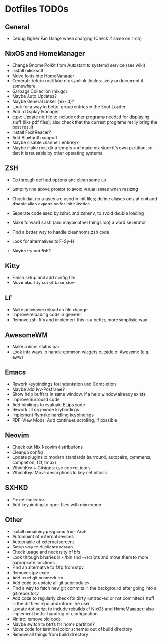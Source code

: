 # Dotfiles TODOs

## General
- Debug higher Fan Usage when charging (Check if same on arch)

## NixOS and HomeManager
- Change Gnome Polkit from Autostart to systemd service (see wiki)
- Install udisksctl
- Move fonts into HomeManager
- Generate /etc/nixos/flake.nix symlink decleratively or document it somewhere
- Garbage Collection (nix.gc)
- Maybe Auto Updates?
- Maybe General Linker (nix-ld)?
- Look for a way to better group entries in the Boot Loader
- Add a Display Manager
- ctpv: Update nix file to include other programs needed for displaying stuff (like pdf files); also check that the current programs really bring the best result
- Install FoxitReader?
- Add Bluetooth support
- Maybe disable channels entirely?
- Maybe make root dir a tempfs and make nix store it's own partition, so that it is reusable by other operating systems

## ZSH
- Go through defined options and clean some up
- Simplify line above prompt to avoid visual issues when resizing
- Check that no aliases are used in init files; define aliases only at end and disable alias expansion for initialization
- Seperate code used by zshrc and zshenv, to avoid double loading
- Make forward slash (and maybe other things too) a word seperator
- Find a better way to handle cleanhome.zsh code
- Look for alternatives to F-Sy-H

- Maybe try out fish?

## Kitty
- Finish setup and add config file
- Move alacritty out of base stow

## LF
- Make previewer reload on file change
- Improve reloading code in generell
- Remove zsh-fifo and implement this in a better, more simplistic way

## AwesomeWM
- Make a nicer status bar
- Look into ways to handle common widgets outside of Awesome (e.g. eww)

## Emacs
- Rework keybindings for Indentation und Completion
- Maybe add Ivy-Posframe?
- Show help buffers in same window, if a help window already exists
- Improve Surround code
- Add bindings to evaluate ELips code
- Rework all org-mode keybindings
- Implement flymake handling keybindings
- PDF-View Mode: Add continues scrolling, if possible

## Neovim
- Check out Nix Neovim distributions
- Cleanup config
- Update plugins to modern standards (surround, autopairs, comments, completion, fzf, tmux)
- WhichKey + Gitsigns: use correct icons
- WhichKey: Move descriptions to key definitions

## SXHKD
- Fix edit selector
- Add keybinding to open files with mimeopen

## Other
- Install remaining programs from Arch
- Automount of external devices
- Autoenable of external screens
- Setup way to duplicate screen
- Check usage and necessity of bfs
- Look through binaries in ~/bin and ~/scripts and move them to more appropriate locations
- Find an alternative to fzfp from stpv
- Remove stpv code
- Add used git submodules
- Add code to update all git submodules
- Find a way to fetch new git commits in the background after going into a git repository
- Add code to regularly check for dirty (untracked or not commited) stuff in the dotfiles repo and inform the user
- Update dot script to include rebuilds of NixOS and HomeManager; also implement better handling of configuration
- Xinitrc: remove old code
- Maybe switch to btrfs for home partition?
- Move code for terminal color schemes out of build directory
- Remove all things from build directory
